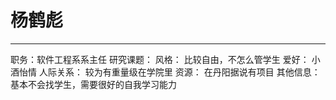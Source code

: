 # 杨鹤彪

---
职务：软件工程系系主任
研究课题： 
风格： 比较自由，不怎么管学生
爱好： 小酒怡情
人际关系： 较为有重量级在学院里
资源： 在丹阳据说有项目
其他信息： 基本不会找学生，需要很好的自我学习能力
